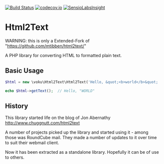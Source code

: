 [![Build Status](https://travis-ci.org/voku/html2text.svg?branch=master)](https://travis-ci.org/voku/html2text)
[![codecov.io](http://codecov.io/github/voku/html2text/coverage.svg?branch=master)](http://codecov.io/github/voku/html2text?branch=master)
[![SensioLabsInsight](https://insight.sensiolabs.com/projects/81471116-0fb1-442b-a78f-7555ee585ebe/big.png)](https://insight.sensiolabs.com/projects/81471116-0fb1-442b-a78f-7555ee585ebe)


# Html2Text

WARNING: this is only a Extended-Fork of "https://github.com/mtibben/html2text/"

A PHP library for converting HTML to formatted plain text.

## Basic Usage
```php
$html = new \voku\Html2Text\Html2Text('Hello, &quot;<b>world</b>&quot;');

echo $html->getText();  // Hello, "WORLD"
```

## History

This library started life on the blog of Jon Abernathy http://www.chuggnutt.com/html2text

A number of projects picked up the library and started using it - among those was RoundCube mail. They made a number of updates to it over time to suit their webmail client.

Now it has been extracted as a standalone library. Hopefully it can be of use to others.
